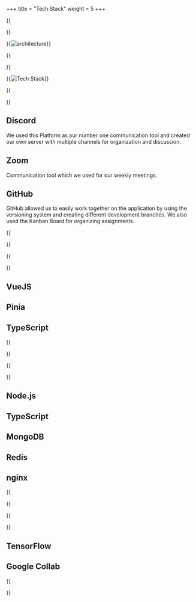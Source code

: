 +++
title = "Tech Stack"
weight = 5
+++

{{<section title="Architecture">}}

{{<image src="architecture.jpg" alt="architecture" caption="architecture">}}

<!-- TODO: add Text here -->

{{</section>}}

{{<image src="techstack.png" alt="Tech Stack">}}

{{<section title="Communication & Organisation">}}

## Discord
We used this Platform as our number one communication tool and created our own server with multiple channels for organization and discussion. 

## Zoom
Communication tool which we used for our weekly meetings.

## GitHub
GitHub allowed us to easily work together on the application by using the versioning system and creating different development branches. We also used the Kanban Board for organizing assignments.  

<!-- {{<image src="techstackcom.png" alt="tech stack part 1" caption="communication & design tech stack">}} -->

{{</section>}}

{{<section title="Frontend">}}
## VueJS

## Pinia

## TypeScript

{{</section>}}

{{<section title="Backend">}}

## Node.js

## TypeScript

## MongoDB

## Redis

## nginx

{{</section>}}

{{<section title="Maschine Learning">}}
## TensorFlow

## Google Collab

{{</section>}}









